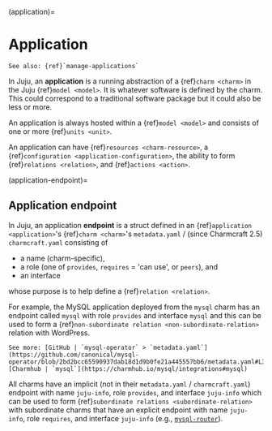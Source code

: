 (application)=
# Application

```{ibnote}
See also: {ref}`manage-applications`
```

In Juju, an **application** is a running abstraction of a {ref}`charm <charm>` in the Juju {ref}`model <model>`. It is whatever software is defined by the charm. This could correspond to a traditional software package but it could also be less or more.

An application is always hosted within a {ref}`model <model>` and consists of one or more {ref}`units <unit>`.
<!--Applications have non-exclusive access to their units, as a placement directive can place multiple applications on the same unit.-->

An application can have {ref}`resources <charm-resource>`, a {ref}`configuration <application-configuration>`, the ability to form {ref}`relations <relation>`, and {ref}`actions <action>`.

<!--

<a href="#heading--what-is-an-application"><h2 id="heading--what-is-an-application">What is an application?</h2></a>


An *application* is typically a long-running service that is accessible over the network. Applications are the centre of a Juju deployment. Everything within the Juju ecosystem exists to facilitate them.

It’s easiest to think of the term “application” in Juju in the same way you would think of using it day-to-day. Middleware such as database servers (PostgreSQL, MySQL, Percona Cluster, etcd, …), message queues (RabbitMQ) and other utilities (Nagios, Prometheus, …) are all applications. The term has a special meaning within the Juju community, however. It is broader than the ordinary use of the term in computing.

<a href="#heading--a-juju-application-is-more-than-a-software-application"><h2 id="heading--a-juju-application-is-more-than-a-software-application">A Juju application is more than a software application</h2></a>

Juju takes care of ensuring that the compute node that they’re being deployed to satisfies the size constraints that you specify, installing them, increasing their scale, setting up their networking and storage capacity rules. This, and other functionality, is provided within software packages called **charmed operators**.

Alongside your application, Juju executes charm code when triggered. Triggers are typically requests from the administrator, such as:

||“The configuration needs to change”|
|--|--|
|*command*|`juju config`|
|*description*|The [spark charm](https://jaas.ai/spark) provides the ability to dynamically change the memory available to the driver and executors|
|*example*|`juju config spark executor_memory=2g`|

||“Please scale-up this application”|
|--|--|
|*command*|`juju add-unit`|
|*description*|The [postgresql charm](https://jaas.ai/postgresql) can detect when its scale is more than 1 and automatically switches itself into a high-availability cluster|
|*example*|`juju add-unit --num-units 2 postgresql`|

||“Allocate a 20GB storage volume to the application unit 0”|
|--|--|
|*command*|`juju add-storage`|
|*description*|The [etcd charm](https://jaas.ai/etcd) can provide an SSD-backed volume on AWS to the etcd application with|
|*example*|`juju add-storage etcd/0 data=ebs-ssd,20G`|

```{important}

The Juju project uses an active agent architecture. Juju software agents are running alongside your applications. They periodically execute commands that are provided in software packages called charmed operators.

```

<a href="#heading--differences-between-a-stock-software-application-and-a-juju-application"><h2 id="heading--differences-between-a-stock-software-application-and-a-juju-application">Differences between a stock software application and a Juju application</h2></a>


<a href="#heading--juju-applications-are-scale-independent"><h3 id="heading--juju-applications-are-scale-independent">Juju applications are scale-independent</h3></a>

An application in the Juju ecosystem can span multiple operating system processes. An HTTP API would probably be considered a Juju application, but that might bundle together several other components.

Some examples:

* A Ruby on Rails web application might be deployed behind Apache2 and Phusion Passenger.
* All workers within a Hadoop cluster are considered a single application, although each worker has its *unit*.

A Juju application can also span multiple compute nodes and/or containers (machines).

```{important}

Within the Juju community, we use the term *machine* to cover physical hardware, virtual machines and containers.

```

To make this clearer, consider an analogy from the desktop. An Electron app is composed of an Internet browser, a node.js runtime and application code. Each of those components is distinct, but they exist as a single unit. That unit is an application.

A final iteration of scale-independence is that Juju will maintain a record for applications that have a scale of 0. Perhaps earlier in the application’s life cycle it was wound down, but the business required that the storage volumes were to be retained.

<a href="#heading--juju-applications-are-active"><h3 id="heading--juju-applications-are-active">Juju applications are active</h3></a>


Applications automatically negotiate their configuration depending on their situation. Through the business logic encoded within charmed operators, two applications can create user accounts and passwords between themselves without leaking secrets.

<a href="#heading--juju-applications-are-responsive"><h3 id="heading--juju-applications-are-responsive">Juju applications are responsive</h3></a>


Juju applications can indicate their status, run actions and provide metrics. An action is typically a script that is useful for running a management task.

-->

(application-endpoint)=
## Application endpoint

In Juju, an application **endpoint** is a struct defined in an {ref}`application <application>`'s {ref}`charm <charm>`'s `metadata.yaml` / (since Charmcraft 2.5) `charmcraft.yaml` consisting of
- a name (charm-specific),
- a role (one of `provides`, `requires` = 'can use', or `peers`), and
- an interface

whose purpose is to help define a {ref}`relation <relation>`.

For example, the MySQL application deployed from the `mysql` charm has an endpoint called `mysql` with role `provides` and interface `mysql` and this can be used to form  a {ref}`non-subordinate relation <non-subordinate-relation>` relation with WordPress.

```{ibnote}
See more: [GitHub | `mysql-operator` > `metadata.yaml`](https://github.com/canonical/mysql-operator/blob/2bd2bcc65590937dab18d1d9b0fe21a445557bb6/metadata.yaml#L35), [Charmhub | `mysql`](https://charmhub.io/mysql/integrations#mysql)
```

All charms have an implicit (not in their `metadata.yaml` / `charmcraft.yaml`) endpoint with name `juju-info`, role `provides`, and interface `juju-info` which can be used to form {ref}`subordinate relations <subordinate-relation>` with subordinate charms that have an explicit endpoint with name `juju-info`, role `requires`, and interface `juju-info` (e.g., [`mysql-router`](https://charmhub.io/mysql-router/integrations#juju-info)).
